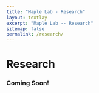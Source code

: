 ```yaml
---
title: "Maple Lab - Research"
layout: textlay
excerpt: "Maple Lab -- Research"
sitemap: false
permalink: /research/
---
```


# Research

### Coming Soon!
